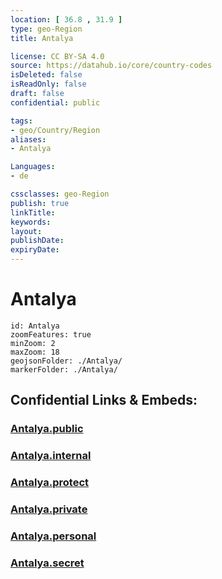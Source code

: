 ```yaml
---
location: [ 36.8 , 31.9 ] 
type: geo-Region
title: Antalya

license: CC BY-SA 4.0
source: https://datahub.io/core/country-codes
isDeleted: false
isReadOnly: false
draft: false
confidential: public

tags:
- geo/Country/Region
aliases:
- Antalya

Languages:
- de

cssclasses: geo-Region
publish: true
linkTitle: 
keywords: 
layout: 
publishDate: 
expiryDate: 
---
```


# Antalya

```leaflet
id: Antalya
zoomFeatures: true 
minZoom: 2 
maxZoom: 18
geojsonFolder: ./Antalya/
markerFolder: ./Antalya/
```


## Confidential Links & Embeds: 

### [Antalya.public](/_public/\Earth\Continent\Europe\Europe~East\Turkey\Provinces~TurkeyAntalya.public.md) 

### [Antalya.internal](/_internal/\Earth\Continent\Europe\Europe~East\Turkey\Provinces~TurkeyAntalya.internal.md) 

### [Antalya.protect](/_protect/\Earth\Continent\Europe\Europe~East\Turkey\Provinces~TurkeyAntalya.protect.md) 

### [Antalya.private](/_private/\Earth\Continent\Europe\Europe~East\Turkey\Provinces~TurkeyAntalya.private.md) 

### [Antalya.personal](/_personal/\Earth\Continent\Europe\Europe~East\Turkey\Provinces~TurkeyAntalya.personal.md) 

### [Antalya.secret](/_secret/\Earth\Continent\Europe\Europe~East\Turkey\Provinces~TurkeyAntalya.secret.md)

